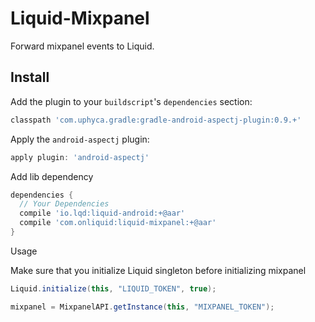 Liquid-Mixpanel
==================

Forward mixpanel events to Liquid.


Install
-----

Add the plugin to your `buildscript`'s `dependencies` section:
```groovy
classpath 'com.uphyca.gradle:gradle-android-aspectj-plugin:0.9.+'
```

Apply the `android-aspectj` plugin:
```groovy
apply plugin: 'android-aspectj'
```

Add lib dependency

```groovy
dependencies {
  // Your Dependencies
  compile 'io.lqd:liquid-android:+@aar'
  compile 'com.onliquid:liquid-mixpanel:+@aar'
}
```

Usage

Make sure that you initialize Liquid singleton before initializing mixpanel

```java
Liquid.initialize(this, "LIQUID_TOKEN", true);

mixpanel = MixpanelAPI.getInstance(this, "MIXPANEL_TOKEN");
```

